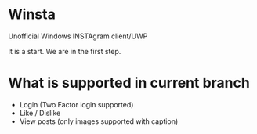 # Winsta
Unofficial Windows INSTAgram client/UWP 

It is a start. We are in the first step.

# What is supported in current branch
- Login (Two Factor login supported)
- Like / Dislike
- View posts (only images supported with caption)
